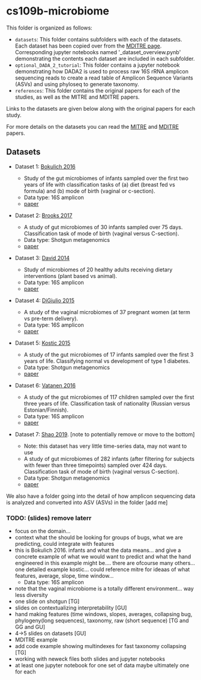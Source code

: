 # cs109b-microbiome

This folder is organized as follows:
- `datasets`: This folder contains subfolders with each of the datasets. Each dataset has been copied over from the [MDITRE page](https://github.com/gerberlab/mditre/tree/master/mditre/tutorials/datasets). Corresponding jupyter notebooks named '<dataset-name>_dataset_overview.pynb' demonstrating the contents each dataset are included in each subfolder.
- `optional_DADA_2_tutorial`: This folder contains a jupyter notebook demonstrating how DADA2 is used to process raw 16S rRNA amplicon sequencing reads to create a read table of Amplicon Sequence Variants (ASVs) and using phyloseq to generate taxonomy.
- `references`: This folder contains the original papers for each of the studies, as well as the MITRE and MDITRE papers.

Links to the datasets are given below along with the original papers for each study. 

For more details on the datasets you can read the [MITRE](https://github.com/gerberlab/cs109b-microbiome/blob/main/2022/references/MITRE.pdf) and [MDITRE](https://github.com/gerberlab/cs109b-microbiome/blob/main/2022/references/MDITRE.pdf) papers. 

## Datasets

- Dataset 1: [Bokulich 2016](https://github.com/gerberlab/cs109b-microbiome/tree/main/2022/datasets/bokulich)
  - Study of the gut microbiomes of infants sampled over the first two years of life with classification tasks of (a) diet (breast fed vs formula) and (b) mode of birth (vaginal or c-section).
  - Data type: 16S amplicon
  - [paper](https://github.com/gerberlab/cs109b-microbiome/blob/main/2022/references/Bokulich_2016.pdf)

- Dataset 2: [Brooks 2017](https://github.com/gerberlab/cs109b-microbiome/tree/main/2022/datasets/brooks)
  - A study of gut microbiomes of 30 infants sampled over 75 days. Classification task of mode of birth (vaginal versus C-section).
  - Data type: Shotgun metagenomics
  - [paper](https://github.com/gerberlab/cs109b-microbiome/blob/main/2022/references/Brooks_2017.pdf)

- Dataset 3: [David 2014](https://github.com/gerberlab/cs109b-microbiome/tree/main/2022/datasets/david)
  - Study of microbiomes of 20 healthy adults receiving dietary interventions (plant based vs animal).
  - Data type: 16S amplicon
  - [paper](https://github.com/gerberlab/cs109b-microbiome/blob/main/2022/references/David_2014.pdf)

- Dataset 4: [DiGiulio 2015](https://github.com/gerberlab/cs109b-microbiome/tree/main/2022/datasets/digiulio)
  - A study of the vaginal microbiomes of 37 pregnant women (at term vs pre-term delivery).
  - Data type: 16S amplicon
  - [paper](https://github.com/gerberlab/cs109b-microbiome/blob/main/2022/references/DiGiulio_2015.pdf)

- Dataset 5: [Kostic 2015](https://github.com/gerberlab/cs109b-microbiome/tree/main/2022/datasets/kostic)
  - A study of the gut microbiomes of 17 infants sampled over the first 3 years of life. Classifying normal vs development of type 1 diabetes.
  - Data type: Shotgun metagenomics
  - [paper](https://github.com/gerberlab/cs109b-microbiome/blob/main/2022/references/Kostic_2015.pdf)

- Dataset 6: [Vatanen 2016](https://github.com/gerberlab/cs109b-microbiome/tree/main/2022/datasets/vatanen)
  - A study of the gut microbiomes of 117 children sampled over the first three years of life. Classification task of nationality (Russian versus Estonian/Finnish).
  - Data type: 16S amplicon
  - [paper](https://github.com/gerberlab/cs109b-microbiome/blob/main/2022/references/Vatanen_2016.pdf)

- Dataset 7: [Shao 2019](https://github.com/gerberlab/cs109b-microbiome/tree/main/2022/datasets/shao). [note to potentially remove or move to the bottom]
  - Note: this dataset has very little time-series data, may not want to use
  - A study of gut microbiomes of 282 infants (after filtering for subjects with fewer than three timepoints) sampled over 424 days. Classification task of mode of birth (vaginal versus C-section).
  - Data type: Shotgun metagenomics
  - [paper](https://github.com/gerberlab/cs109b-microbiome/blob/main/2022/references/Shao_2019.pdf)


We also have a folder going into the detail of how amplicon sequencing data is analyzed and converted into ASV (ASVs) in the folder [add me]


### TODO: (slides) remove laterr
- focus on the domain...
- context what the should be looking for groups of bugs, what we are predicting, could integrate with features
- this is Bokulich 2016. infants and what the data means... and give a concrete example of what we would want to predict and what the hand engineered in this example might be.... there are ofcourse many others... one detailed example kostic... could reference mitre for ideaas of what features, average, slope, time window...
  - Data type: 16S amplicon
- note that the vaginal microbiome is a totally different environment... way less diversity
- one slide on shotgun [TG]
- slides on contextualizing interpretability [GU]
- hand making features (time windows, slopes, averages, collapsing bug, phylogeny(long sequences), taxonomy, raw (short sequence) [TG and GG and GU]
- 4->5 slides on datasets [GU]
- MDITRE example
- add code example showing multindexes for fast taxonomy collapsing [TG]
- working with neweck files both slides and jupyter notebooks
- at least one jupyter notebook for one set of data maybe ultimately one for each
